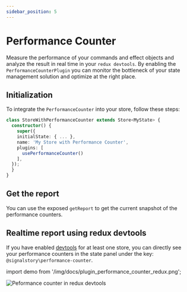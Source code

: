 ```yaml
---
sidebar_position: 5
---
```


# Performance Counter

Measure the performance of your commands and effect objects and analyze the result in real time in your `redux devtools`. By enabling the `PerformanceCounterPlugin` you can monitor the bottleneck of your state management solution and optimize at the right place.

## Initialization

To integrate the `PerformanceCounter` into your store, follow these steps:

```typescript
class StoreWithPerformanceCounter extends Store<MyState> {
  constructor() {
    super({
    initialState: { ... },
    name: 'My Store with Performance Counter',
    plugins: [
      usePerformanceCounter()
    ],
  });
  }
}
```

## Get the report

You can use the exposed `getReport` to get the current snapshot of the performance counters.

## Realtime report using redux devtools

If you have enabled [devtools](./devtools.md) for at least one store, you can directly see your performance counters in the state panel under the key: `@signalstory\performance-counter`.

import demo from '/img/docs/plugin_performance_counter_redux.png';

<div style={{maxWidth: 500}}> 
<img src={demo} alt="Peformance counter in redux devtools" style={{maxWidth: 500}}/>
</div>
